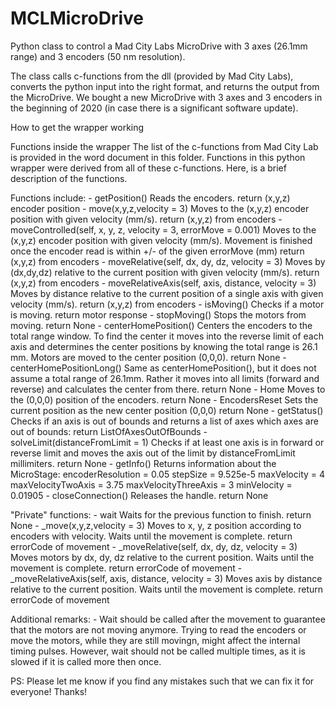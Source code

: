 # MCLMicroDrive
Python class to control a Mad City Labs MicroDrive with 3 axes (26.1mm range) and 3 encoders (50 nm resolution).

The class calls c-functions from the dll (provided by Mad City Labs), converts the python input into the right format, and returns the output from the MicroDrive.
We bought a new MicroDrive with 3 axes and 3 encoders in the beginning of 2020 (in case there is a significant software update).

How to get the wrapper working


Functions inside the wrapper
The list of the c-functions from Mad City Lab is provided in the word document in this folder. Functions in this python wrapper were derived from all of these c-functions. Here, is a brief description of the functions.

Functions include:
    - getPosition()
        Reads the encoders.
        return (x,y,z) encoder position
    - move(x,y,z,velocity = 3)
        Moves to the (x,y,z) encoder position with given velocity (mm/s).
        return (x,y,z) from encoders
    - moveControlled(self, x, y, z, velocity = 3, errorMove = 0.001)
        Moves to the (x,y,z) encoder position with given velocity (mm/s).
        Movement is finished once the encoder read is within +/- of the given 
        errorMove (mm)
        return (x,y,z) from encoders
    - moveRelative(self, dx, dy, dz, velocity = 3)
        Moves by (dx,dy,dz) relative to the current position with given velocity (mm/s).
        return (x,y,z) from encoders
    - moveRelativeAxis(self, axis, distance, velocity = 3)
        Moves by distance relative to the current position of a single axis 
        with given velocity (mm/s).
        return (x,y,z) from encoders
    - isMoving()
        Checks if a motor is moving.
        return motor response
    - stopMoving()
        Stops the motors from moving.
        return None
    - centerHomePosition()
        Centers the encoders to the total range window.
        To find the center it moves into the reverse limit of each axis and 
        determines the center positions by knowing the total range is 26.1 mm. 
        Motors are moved to the center position (0,0,0).
        return None
    - centerHomePositionLong()
        Same as centerHomePosition(), but it does not assume a total range of 26.1mm.
        Rather it moves into all limits (forward and reverse) and calculates the
        center from there.
        return None
    - Home
        Moves to the (0,0,0) position of the encoders.
        return None
    - EncodersReset
        Sets the current position as the new center position (0,0,0)
        return None
    - getStatus()
        Checks if an axis is out of bounds and returns a list of axes which axes 
        are out of bounds:
        return ListOfAxesOutOfBounds
    - solveLimit(distanceFromLimit = 1)
        Checks if at least one axis is in forward or reverse limit and moves 
        the axis out of the limit by distanceFromLimit millimiters.
        return None
    - getInfo()
        Returns information about the MicroStage:
            encoderResolution = 0.05
            stepSize =  9.525e-5
            maxVelocity = 4
            maxVelocityTwoAxis = 3.75
            maxVelocityThreeAxis = 3
            minVelocity = 0.01905
    - closeConnection()
        Releases the handle.
        return None
    
 "Private" functions:
    - wait
        Waits for the previous function to finish.
        return None
     - _move(x,y,z,velocity = 3)
        Moves to x, y, z position according to encoders with velocity. Waits
        until the movement is complete.
        return errorCode of movement
     - _moveRelative(self, dx, dy, dz, velocity = 3)
        Moves motors by dx, dy, dz relative to the current position. Waits
        until the movement is complete.
        return errorCode of movement
    - _moveRelativeAxis(self, axis, distance, velocity = 3)
        Moves axis by distance relative to the current position. Waits
        until the movement is complete.
        return errorCode of movement

Additional remarks:
    - Wait should be called after the movement to guarantee that the motors are 
    not moving anymore. Trying to read the encoders or move the motors, while
    they are still movingn, might affect the internal timing pulses.
    However, wait should not  be called multiple times, as it is slowed if it
    is called more then once.


PS: Please let me know if you find any mistakes such that we can fix it for everyone! Thanks!
